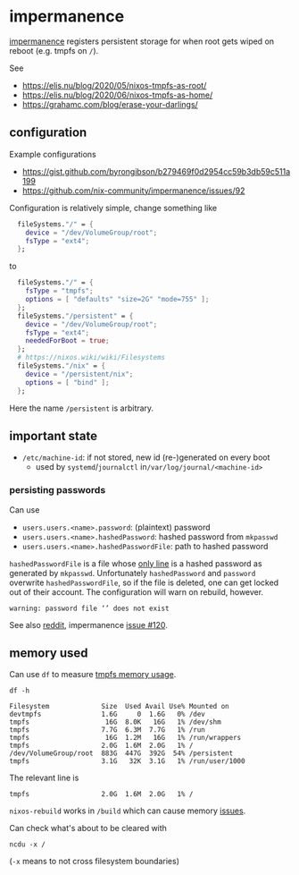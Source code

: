 # impermanence

[impermanence](https://github.com/nix-community/impermanence/) registers
persistent storage for when root gets wiped on reboot (e.g. tmpfs on `/`).

See

- <https://elis.nu/blog/2020/05/nixos-tmpfs-as-root/>
- <https://elis.nu/blog/2020/06/nixos-tmpfs-as-home/>
- <https://grahamc.com/blog/erase-your-darlings/>

## configuration

Example configurations

- <https://gist.github.com/byrongibson/b279469f0d2954cc59b3db59c511a199>
- <https://github.com/nix-community/impermanence/issues/92>

Configuration is relatively simple, change something like

```nix
  fileSystems."/" = {
    device = "/dev/VolumeGroup/root";
    fsType = "ext4";
  };
```

to

```nix
  fileSystems."/" = {
    fsType = "tmpfs";
    options = [ "defaults" "size=2G" "mode=755" ];
  };
  fileSystems."/persistent" = {
    device = "/dev/VolumeGroup/root";
    fsType = "ext4";
    neededForBoot = true;
  };
  # https://nixos.wiki/wiki/Filesystems
  fileSystems."/nix" = {
    device = "/persistent/nix";
    options = [ "bind" ];
  };
```

Here the name `/persistent` is arbitrary.

## important state

- `/etc/machine-id`: if not stored, new id (re-)generated on every boot
  - used by `systemd`/`journalctl` in`/var/log/journal/<machine-id>`

### persisting passwords

Can use

- `users.users.<name>.password`: (plaintext) password
- `users.users.<name>.hashedPassword`: hashed password from `mkpasswd`
- `users.users.<name>.hashedPasswordFile`: path to hashed password

`hashedPasswordFile` is a file whose [only
line](https://discourse.nixos.org/t/12378) is a hashed password as generated
by `mkpasswd`. Unfortunately `hashedPassword` and `password` overwrite
`hashedPasswordFile`, so if the file is deleted, one can get locked out of
their account. The configuration will warn on rebuild, however.

```text
warning: password file ‘’ does not exist
```

See also [reddit](https://www.reddit.com/r/NixOS/comments/o1er2p/),
impermanence [issue
#120](https://github.com/nix-community/impermanence/issues/120).

## memory used

Can use `df` to measure [tmpfs memory
usage](https://superuser.com/questions/542736).

```shell
df -h
```

```text
Filesystem             Size  Used Avail Use% Mounted on
devtmpfs               1.6G     0  1.6G   0% /dev
tmpfs                   16G  8.0K   16G   1% /dev/shm
tmpfs                  7.7G  6.3M  7.7G   1% /run
tmpfs                   16G  1.2M   16G   1% /run/wrappers
tmpfs                  2.0G  1.6M  2.0G   1% /
/dev/VolumeGroup/root  883G  447G  392G  54% /persistent
tmpfs                  3.1G   32K  3.1G   1% /run/user/1000
```

The relevant line is

```text
tmpfs                  2.0G  1.6M  2.0G   1% /
```

`nixos-rebuild` works in `/build` which can cause
memory [issues](https://discourse.nixos.org/t/13957).

Can check what's about to be cleared with

```shell
ncdu -x /
```

(`-x` means to not cross filesystem boundaries)
